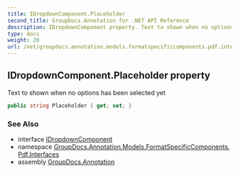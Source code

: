 ```yaml
---
title: IDropdownComponent.Placeholder
second_title: GroupDocs.Annotation for .NET API Reference
description: IDropdownComponent property. Text to shown when no options has been selected yet
type: docs
weight: 20
url: /net/groupdocs.annotation.models.formatspecificcomponents.pdf.interfaces/idropdowncomponent/placeholder/
---
```

## IDropdownComponent.Placeholder property

Text to shown when no options has been selected yet

```csharp
public string Placeholder { get; set; }
```

### See Also

* interface [IDropdownComponent](../)
* namespace [GroupDocs.Annotation.Models.FormatSpecificComponents.Pdf.Interfaces](../../idropdowncomponent/)
* assembly [GroupDocs.Annotation](../../../)



